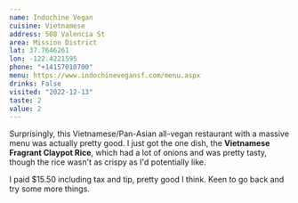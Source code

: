 ```yaml
---
name: Indochine Vegan
cuisine: Vietnamese
address: 508 Valencia St
area: Mission District
lat: 37.7646261
lon: -122.4221595
phone: "+14157010700"
menu: https://www.indochinevegansf.com/menu.aspx
drinks: False
visited: "2022-12-13"
taste: 2
value: 2
---
```


Surprisingly, this Vietnamese/Pan-Asian all-vegan restaurant with a massive menu was actually pretty good. I just got the one dish, the **Vietnamese Fragrant Claypot Rice**, which had a lot of onions and was pretty tasty, though the rice wasn't as crispy as I'd potentially like.

I paid $15.50 including tax and tip, pretty good I think. Keen to go back and try some more things.
